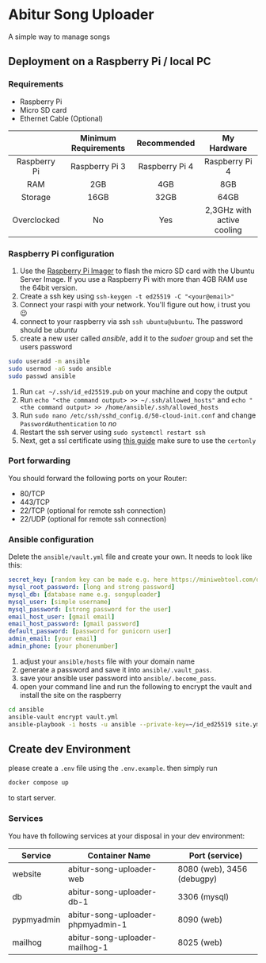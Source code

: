 # Abitur Song Uploader

A simple way to manage songs  

## Deployment on a Raspberry Pi / local PC

### Requirements

- Raspberry Pi
- Micro SD card
- Ethernet Cable (Optional)

|              | Minimum Requirements |   Recommended  |         My Hardware        |
|:------------:|:--------------------:|:--------------:|:--------------------------:|
| Raspberry Pi | Raspberry Pi 3       | Raspberry Pi 4 | Raspberry Pi 4             |
| RAM          | 2GB                  | 4GB            | 8GB                        |
| Storage      | 16GB                 | 32GB           | 64GB                       |
| Overclocked  | No                   | Yes            | 2,3GHz with active cooling |

### Raspberry Pi configuration

1. Use the [Raspberry Pi Imager](https://www.raspberrypi.com/software/) to flash the micro SD card with the Ubuntu Server Image. If you use a Raspberry Pi with more than 4GB RAM use the 64bit version.
1. Create a ssh key using `ssh-keygen -t ed25519 -C "<your@email>"`
1. Connect your raspi with your network. You'll figure out how, i trust you :wink:
1. connect to your raspberry via ssh `ssh ubuntu@ubuntu`. The password should be _ubuntu_
1. create a new user called _ansible_, add it to the _sudoer_ group and set the users password

```bash
sudo useradd -m ansible
sudo usermod -aG sudo ansible
sudo passwd ansible
```

1. Run `cat ~/.ssh/id_ed25519.pub` on your machine and copy the output
1. Run `echo "<the command output> >> ~/.ssh/allowed_hosts"` and `echo "<the command output> >> /home/ansible/.ssh/allowed_hosts`
1. Run `sudo nano /etc/ssh/sshd_config.d/50-cloud-init.conf` and change `PasswordAuthentication` to _no_
1. Restart the ssh server using `sudo systemctl restart ssh`
1. Next, get a ssl certificate using [this guide](https://certbot.eff.org/instructions?ws=nginx&os=ubuntufocal) make sure to use the `certonly`

### Port forwarding

You should forward the following ports on your Router:

- 80/TCP
- 443/TCP
- 22/TCP (optional for remote ssh connection)
- 22/UDP (optional for remote ssh connection)

### Ansible configuration

Delete the `ansible/vault.yml` file and create your own. It needs to look like this:

```yml
secret_key: [random key can be made e.g. here https://miniwebtool.com/django-secret-key-generator/]
mysql_root_password: [long and strong password]
mysql_db: [database name e.g. songuploader]
mysql_user: [simple username]
mysql_password: [strong password for the user]
email_host_user: [gmail email]
email_host_password: [gmail password]
default_password: [password for gunicorn user]
admin_email: [your email]
admin_phone: [your phonenumber]
```

1. adjust your `ansible/hosts` file with your domain name
1. generate a password and save it into `ansible/.vault_pass`.
1. save your ansible user password into `ansible/.become_pass`.
1. open your command line and run the following to encrypt the vault and install the site on the raspberry

```bash
cd ansible
ansible-vault encrypt vault.yml
ansible-playbook -i hosts -u ansible --private-key=~/id_ed25519 site.yml --become-password-file .become_pass -v
```

## Create dev Environment

please create a `.env` file using the `.env.example`.
then simply run

```bash
docker compose up
```

to start server.

### Services

You have th following services at your disposal in your dev environment:

| Service    | Container Name                    | Port (service)              |
|------------|-----------------------------------|----------------------------|
| website    | abitur-song-uploader-web          | 8080 (web), 3456 (debugpy) |
| db         | abitur-song-uploader-db-1         | 3306 (mysql)               |
| pypmyadmin | abitur-song-uploader-phpmyadmin-1 | 8090 (web)                 |
| mailhog    | abitur-song-uploader-mailhog-1    | 8025 (web)                 |
